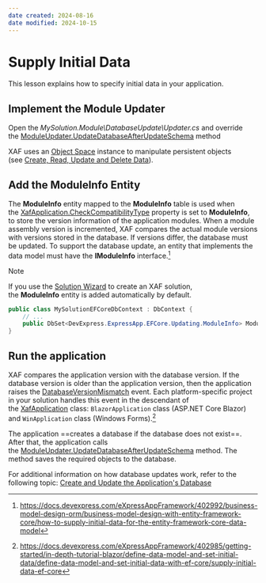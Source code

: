 ```yaml
---
date created: 2024-08-16
date modified: 2024-10-15
---
```


# Supply Initial Data

This lesson explains how to specify initial data in your application.

## Implement the Module Updater

Open the _MySolution.Module\DatabaseUpdate\Updater.cs_ and override the [ModuleUpdater.UpdateDatabaseAfterUpdateSchema](https://docs.devexpress.com/eXpressAppFramework/DevExpress.ExpressApp.Updating.ModuleUpdater.UpdateDatabaseAfterUpdateSchema) method

XAF uses an [Object Space](https://docs.devexpress.com/eXpressAppFramework/113707/data-manipulation-and-business-logic/object-space) instance to manipulate persistent objects (see [Create, Read, Update and Delete Data](https://docs.devexpress.com/eXpressAppFramework/113711/data-manipulation-and-business-logic/create-read-update-and-delete-data)).

## Add the ModuleInfo Entity

The **ModuleInfo** entity mapped to the **ModuleInfo** table is used when the [XafApplication.CheckCompatibilityType](https://docs.devexpress.com/eXpressAppFramework/DevExpress.ExpressApp.XafApplication.CheckCompatibilityType) property is set to **ModuleInfo**, to store the version information of the application modules. When a module assembly version is incremented, XAF compares the actual module versions with versions stored in the database. If versions differ, the database must be updated. To support the database update, an entity that implements the data model must have the **IModuleInfo** interface.[^2]

> [!note]
> If you use the [Solution Wizard](https://docs.devexpress.com/eXpressAppFramework/113624/installation-upgrade-version-history/visual-studio-integration/solution-wizard) to create an XAF solution, the **ModuleInfo** entity is added automatically by default.

```csharp
public class MySolutionEFCoreDbContext : DbContext {
    // ...
    public DbSet<DevExpress.ExpressApp.EFCore.Updating.ModuleInfo> ModuleInfo { get; set; }
}
```

## Run the application

XAF compares the application version with the database version. If the database version is older than the application version, then the application raises the [DatabaseVersionMismatch](https://docs.devexpress.com/eXpressAppFramework/DevExpress.ExpressApp.XafApplication.DatabaseVersionMismatch) event. Each platform-specific project in your solution handles this event in the descendant of the [XafApplication](https://docs.devexpress.com/eXpressAppFramework/DevExpress.ExpressApp.XafApplication) class: `BlazorApplication` class (ASP.NET Core Blazor) and `WinApplication` class (Windows Forms).[^1]

The application ==creates a database if the database does not exist==. After that, the application calls the [ModuleUpdater.UpdateDatabaseAfterUpdateSchema](https://docs.devexpress.com/eXpressAppFramework/DevExpress.ExpressApp.Updating.ModuleUpdater.UpdateDatabaseAfterUpdateSchema) method. The method saves the required objects to the database.

For additional information on how database updates work, refer to the following topic: [Create and Update the Application's Database](Create%20and%20Update%20the%20Application's%20Database.md)

[^1]: https://docs.devexpress.com/eXpressAppFramework/402985/getting-started/in-depth-tutorial-blazor/define-data-model-and-set-initial-data/define-data-model-and-set-initial-data-with-ef-core/supply-initial-data-ef-core

[^2]: https://docs.devexpress.com/eXpressAppFramework/402992/business-model-design-orm/business-model-design-with-entity-framework-core/how-to-supply-initial-data-for-the-entity-framework-core-data-model
